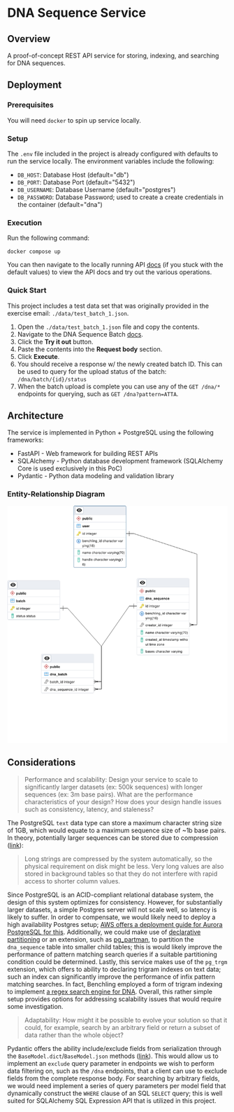 # DNA Sequence Service
## Overview
A proof-of-concept REST API service for storing, indexing, and searching for DNA sequences.

## Deployment
### Prerequisites
You will need `docker` to spin up service locally.

### Setup
The `.env` file included in the project is already configured with defaults to run the service locally. The environment variables include the following:
* `DB_HOST`: Database Host (default="db")
* `DB_PORT`: Database Port (default="5432")
* `DB_USERNAME`: Database Username (default="postgres")
* `DB_PASSWORD`: Database Password; used to create a create credentials in the container (default="dna")

### Execution
Run the following command:
```
docker compose up
```

You can then navigate to the locally running API [docs](http://localhost:8080/docs) (if you stuck with the default values) to view the API docs and try out the various operations.

### Quick Start

This project includes a test data set that was originally provided in the exercise email: `./data/test_batch_1.json`.
1. Open the `./data/test_batch_1.json` file and copy the contents.
2. Navigate to the DNA Sequence Batch [docs](http://localhost:8080/docs#/dna/create_dna_sequence_batch_dna_batch_post).
3. Click the __Try it out__ button.
4. Paste the contents into the __Request body__ section.
5. Click __Execute__.
6. You should receive a response w/ the newly created batch ID. This can be used to query for the upload status of the batch: `/dna/batch/{id}/status`
7. When the batch upload is complete you can use any of the `GET /dna/*` endpoints for querying, such as `GET /dna?pattern=ATTA`.

## Architecture
The service is implemented in Python + PostgreSQL using the following frameworks:

* FastAPI - Web framework for building REST APIs
* SQLAlchemy - Python database development framework (SQLAlchemy Core is used exclusively in this PoC)
* Pydantic - Python data modeling and validation library

### Entity-Relationship Diagram
![ER Diagram](./erd.png)

## Considerations
> Performance and scalability: Design your service to scale to significantly larger datasets (ex: 500k sequences) with longer sequences (ex: 3m base pairs). What are the performance characteristics of your design? How does your design handle issues such as consistency, latency, and staleness?

The PostgreSQL `text` data type can store a maximum character string size of 1GB, which would equate to a maximum sequence size of ~1b base pairs. In theory, potentially larger sequences can be stored due to compression ([link](https://www.postgresql.org/docs/current/datatype-character.html)): 

> Long strings are compressed by the system automatically, so the physical requirement on disk might be less. Very long values are also stored in background tables so that they do not interfere with rapid access to shorter column values.

Since PostgreSQL is an ACID-compliant relational database system, the design of this system optimizes for consistency. However, for substantially larger datasets, a simple Postgres server will not scale well, so latency is likely to suffer. In order to compensate, we would likely need to deploy a high availability Postgres setup; [AWS offers a deployment guide for Aurora PostgreSQL for this](https://aws.amazon.com/solutions/implementations/aurora-postgresql/). Additionally, we could make use of [declarative partitioning](https://www.postgresql.org/docs/current/ddl-partitioning.html#DDL-PARTITIONING-DECLARATIVE) or an extension, such as [pg_partman](https://aws.amazon.com/solutions/implementations/aurora-postgresql/), to partition the `dna_sequence` table into smaller child tables; this is would likely improve the performance of pattern matching search queries if a suitable partitioning condition could be determined. Lastly, this service makes use of the `pg_trgm` extension, which offers to ability to declaring trigram indexes on text data; such an index can significantly improve the performance of infix pattern matching searches. In fact, Benchling employed a form of trigram indexing to implement [a regex search engine for DNA](https://benchling.engineering/building-a-regex-search-engine-for-dna-e81f967883d3). Overall, this rather simple setup provides options for addressing scalability issues that would require some investigation.

> Adaptability: How might it be possible to evolve your solution so that it could, for example, search by an arbitrary field or return a subset of data rather than the whole object?

Pydantic offers the ability include/exclude fields from serialization through the `BaseModel.dict`/`BaseModel.json` methods ([link](https://docs.pydantic.dev/usage/exporting_models/#modeljson)). This would allow us to implement an `exclude` query parameter in endpoints we wish to perform data filtering on, such as the `/dna` endpoints, that a client can use to exclude fields from the complete response body. For searching by arbitrary fields, we would need implement a series of query parameters per model field that dynamically construct the `WHERE` clause of an SQL `SELECT` query; this is well suited for SQLAlchemy SQL Expression API that is utilized in this project.
